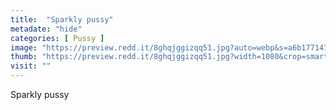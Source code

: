 ```yaml
---
title:  "Sparkly pussy"
metadate: "hide"
categories: [ Pussy ]
image: "https://preview.redd.it/8ghqjggizqq51.jpg?auto=webp&s=a6b1771479702a9df1edfba88650cf1e241d356d"
thumb: "https://preview.redd.it/8ghqjggizqq51.jpg?width=1080&crop=smart&auto=webp&s=b11c6ef9410a3dbf7b902c653b7490b3e3c02028"
visit: ""
---
```

Sparkly pussy
